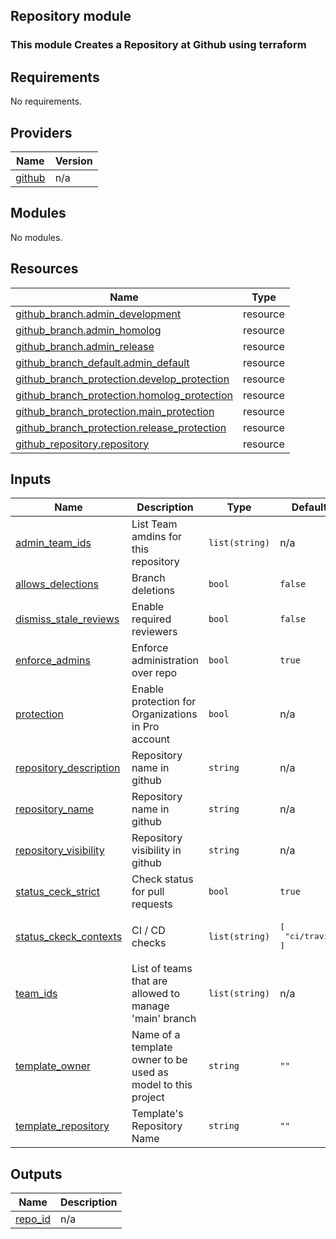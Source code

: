 ## Repository module

### This module Creates a Repository at Github using terraform

## Requirements

No requirements.

## Providers

| Name | Version |
|------|---------|
| <a name="provider_github"></a> [github](#provider\_github) | n/a |

## Modules

No modules.

## Resources

| Name | Type |
|------|------|
| [github_branch.admin_development](https://registry.terraform.io/providers/hashicorp/github/latest/docs/resources/branch) | resource |
| [github_branch.admin_homolog](https://registry.terraform.io/providers/hashicorp/github/latest/docs/resources/branch) | resource |
| [github_branch.admin_release](https://registry.terraform.io/providers/hashicorp/github/latest/docs/resources/branch) | resource |
| [github_branch_default.admin_default](https://registry.terraform.io/providers/hashicorp/github/latest/docs/resources/branch_default) | resource |
| [github_branch_protection.develop_protection](https://registry.terraform.io/providers/hashicorp/github/latest/docs/resources/branch_protection) | resource |
| [github_branch_protection.homolog_protection](https://registry.terraform.io/providers/hashicorp/github/latest/docs/resources/branch_protection) | resource |
| [github_branch_protection.main_protection](https://registry.terraform.io/providers/hashicorp/github/latest/docs/resources/branch_protection) | resource |
| [github_branch_protection.release_protection](https://registry.terraform.io/providers/hashicorp/github/latest/docs/resources/branch_protection) | resource |
| [github_repository.repository](https://registry.terraform.io/providers/hashicorp/github/latest/docs/resources/repository) | resource |

## Inputs

| Name | Description | Type | Default | Required |
|------|-------------|------|---------|:--------:|
| <a name="input_admin_team_ids"></a> [admin\_team\_ids](#input\_admin\_team\_ids) | List Team amdins for this repository | `list(string)` | n/a | yes |
| <a name="input_allows_delections"></a> [allows\_delections](#input\_allows\_delections) | Branch deletions | `bool` | `false` | no |
| <a name="input_dismiss_stale_reviews"></a> [dismiss\_stale\_reviews](#input\_dismiss\_stale\_reviews) | Enable required reviewers | `bool` | `false` | no |
| <a name="input_enforce_admins"></a> [enforce\_admins](#input\_enforce\_admins) | Enforce administration over repo | `bool` | `true` | no |
| <a name="input_protection"></a> [protection](#input\_protection) | Enable protection for Organizations in Pro account | `bool` | n/a | yes |
| <a name="input_repository_description"></a> [repository\_description](#input\_repository\_description) | Repository name in github | `string` | n/a | yes |
| <a name="input_repository_name"></a> [repository\_name](#input\_repository\_name) | Repository name in github | `string` | n/a | yes |
| <a name="input_repository_visibility"></a> [repository\_visibility](#input\_repository\_visibility) | Repository visibility in github | `string` | n/a | yes |
| <a name="input_status_ceck_strict"></a> [status\_ceck\_strict](#input\_status\_ceck\_strict) | Check status for pull requests | `bool` | `true` | no |
| <a name="input_status_ckeck_contexts"></a> [status\_ckeck\_contexts](#input\_status\_ckeck\_contexts) | CI / CD checks | `list(string)` | <pre>[<br>  "ci/travis"<br>]</pre> | no |
| <a name="input_team_ids"></a> [team\_ids](#input\_team\_ids) | List of teams that are allowed to manage 'main' branch | `list(string)` | n/a | yes |
| <a name="input_template_owner"></a> [template\_owner](#input\_template\_owner) | Name of a template owner to be used as model to this project | `string` | `""` | no |
| <a name="input_template_repository"></a> [template\_repository](#input\_template\_repository) | Template's Repository Name | `string` | `""` | no |

## Outputs

| Name | Description |
|------|-------------|
| <a name="output_repo_id"></a> [repo\_id](#output\_repo\_id) | n/a |
